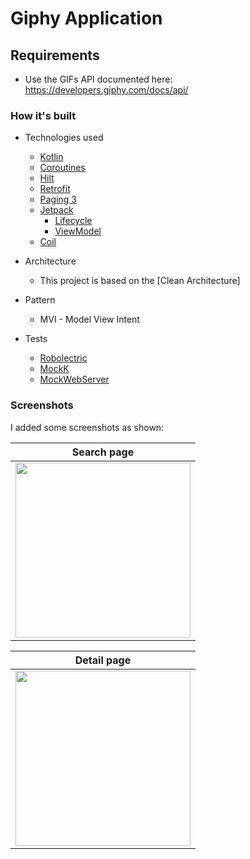 # Giphy Application

Requirements
----
- Use the GIFs API documented here:
  https://developers.giphy.com/docs/api/
  

### How it's built

* Technologies used
  * [Kotlin](https://kotlinlang.org/)
  * [Coroutines](https://kotlinlang.org/docs/reference/coroutines-overview.html)
  * [Hilt](https://developer.android.com/training/dependency-injection/hilt-android)
  * [Retrofit](https://square.github.io/retrofit/)
  * [Paging 3](https://developer.android.com/topic/libraries/architecture/paging/v3-overview)
  * [Jetpack](https://developer.android.com/jetpack)
    * [Lifecycle](https://developer.android.com/topic/libraries/architecture/lifecycle)
    * [ViewModel](https://developer.android.com/topic/libraries/architecture/viewmodel)
  * [Coil](https://coil-kt.github.io/coil/)
    
* Architecture
  * This project is based on the [Clean Architecture]
* Pattern 
  * MVI - Model View Intent

* Tests
  * [Robolectric](http://robolectric.org/)
  * [MockK](https://github.com/mockk/mockk)
  * [MockWebServer](https://github.com/square/okhttp/tree/master/mockwebserver)
  

### Screenshots

I added some screenshots as shown:

Search page | 
--- |
<img src="https://i.imgur.com/I22bgGj.jpg" width="280"/> |

Detail page | 
--- |
<img src="https://i.imgur.com/3Fjnljv.jpg" width="280"/> |
